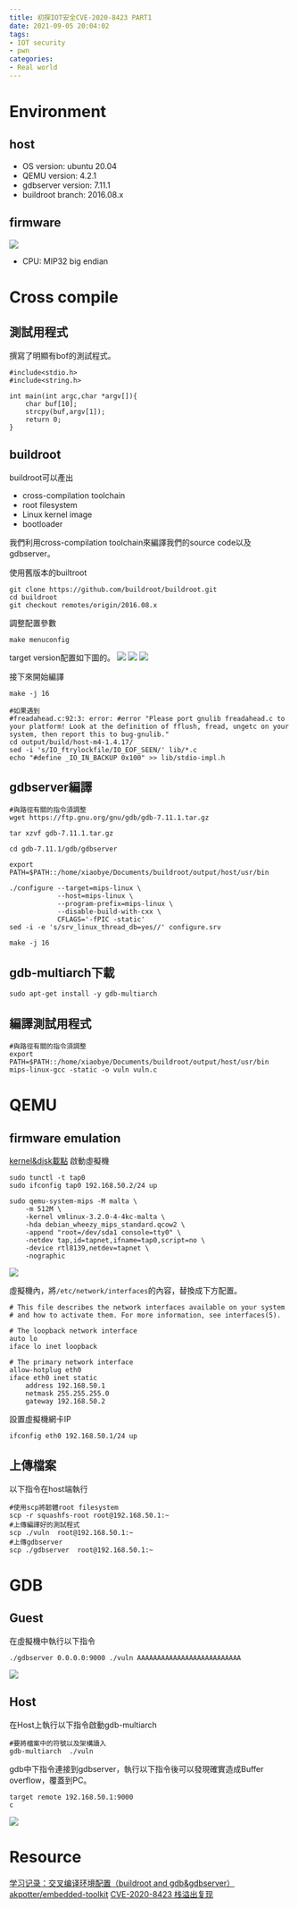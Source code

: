```yaml
---
title: 初探IOT安全CVE-2020-8423 PART1
date: 2021-09-05 20:04:02
tags: 
- IOT security
- pwn
categories:
- Real world
---
```

# Environment
## host
- OS version: ubuntu 20.04
- QEMU version: 4.2.1
- gdbserver version: 7.11.1
- buildroot branch: 2016.08.x
## firmware
![](1.png)
- CPU: MIP32 big endian

# Cross compile
## 測試用程式
撰寫了明顯有bof的測試程式。
```c=
#include<stdio.h>
#include<string.h>

int main(int argc,char *argv[]){
    char buf[10];
    strcpy(buf,argv[1]);
    return 0;
}
```
## buildroot
buildroot可以產出
- cross-compilation toolchain
- root filesystem
- Linux kernel image
- bootloader

我們利用cross-compilation toolchain來編譯我們的source code以及gdbserver。

使用舊版本的builtroot
```bash=
git clone https://github.com/buildroot/buildroot.git
cd buildroot
git checkout remotes/origin/2016.08.x
```
調整配置參數
```bash=
make menuconfig
```
target version配置如下圖的。
![](2.png)
![](4.png)
![](5.png)


接下來開始編譯
```bash=
make -j 16

#如果遇到
#freadahead.c:92:3: error: #error "Please port gnulib freadahead.c to your platform! Look at the definition of fflush, fread, ungetc on your system, then report this to bug-gnulib."
cd output/build/host-m4-1.4.17/
sed -i 's/IO_ftrylockfile/IO_EOF_SEEN/' lib/*.c
echo "#define _IO_IN_BACKUP 0x100" >> lib/stdio-impl.h
```
## gdbserver編譯
```bash=
#與路徑有關的指令須調整
wget https://ftp.gnu.org/gnu/gdb/gdb-7.11.1.tar.gz

tar xzvf gdb-7.11.1.tar.gz

cd gdb-7.11.1/gdb/gdbserver

export PATH=$PATH::/home/xiaobye/Documents/buildroot/output/host/usr/bin

./configure --target=mips-linux \
            --host=mips-linux \
            --program-prefix=mips-linux \
            --disable-build-with-cxx \
            CFLAGS='-fPIC -static'
sed -i -e 's/srv_linux_thread_db=yes//' configure.srv

make -j 16
```
## gdb-multiarch下載
```bash=
sudo apt-get install -y gdb-multiarch
```
## 編譯測試用程式
```bash=
#與路徑有關的指令須調整
export PATH=$PATH::/home/xiaobye/Documents/buildroot/output/host/usr/bin
mips-linux-gcc -static -o vuln vuln.c
```
# QEMU
## firmware emulation
[kernel&disk載點](https://people.debian.org/~aurel32/qemu/mips/)
啟動虛擬機
```bash=
sudo tunctl -t tap0
sudo ifconfig tap0 192.168.50.2/24 up

sudo qemu-system-mips -M malta \
    -m 512M \
    -kernel vmlinux-3.2.0-4-4kc-malta \
    -hda debian_wheezy_mips_standard.qcow2 \
    -append "root=/dev/sda1 console=tty0" \
    -netdev tap,id=tapnet,ifname=tap0,script=no \
    -device rtl8139,netdev=tapnet \
    -nographic
```
![](6.png)

虛擬機內，將`/etc/network/interfaces`的內容，替換成下方配置。
```bash=
# This file describes the network interfaces available on your system
# and how to activate them. For more information, see interfaces(5).

# The loopback network interface
auto lo
iface lo inet loopback

# The primary network interface
allow-hotplug eth0
iface eth0 inet static
    address 192.168.50.1
    netmask 255.255.255.0
    gateway 192.168.50.2

```
設置虛擬機網卡IP
```bash=
ifconfig eth0 192.168.50.1/24 up
```
## 上傳檔案
以下指令在host端執行
```bash=
#使用scp將韌體root filesystem
scp -r squashfs-root root@192.168.50.1:~
#上傳編譯好的測試程式
scp ./vuln  root@192.168.50.1:~
#上傳gdbserver
scp ./gdbserver  root@192.168.50.1:~
```

# GDB
## Guest
在虛擬機中執行以下指令
```bash=
./gdbserver 0.0.0.0:9000 ./vuln AAAAAAAAAAAAAAAAAAAAAAAAAA
```
![](7.png)

## Host
在Host上執行以下指令啟動gdb-multiarch
```bash=
#要將檔案中的符號以及架構讀入
gdb-multiarch  ./vuln
```
gdb中下指令連接到gdbserver，執行以下指令後可以發現確實造成Buffer overflow，覆蓋到PC。
```gdb
target remote 192.168.50.1:9000
c
```
![](8.png)


# Resource
[学习记录：交叉编译环境配置（buildroot and gdb&gdbserver）](https://blog.csdn.net/zhy025907/article/details/52332528)
[akpotter/embedded-toolkit](https://github.com/akpotter/embedded-toolkit/tree/master/src/gdb)
[CVE-2020-8423 栈溢出复现](https://www.mrskye.cn/archives/e77640bd/)

